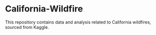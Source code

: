# California-Wildfire
This repository contains data and analysis related to California wildfires, sourced from Kaggle.
